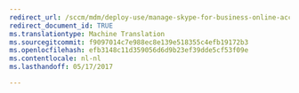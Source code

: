 ```yaml
---
redirect_url: /sccm/mdm/deploy-use/manage-skype-for-business-online-access
redirect_document_id: TRUE
ms.translationtype: Machine Translation
ms.sourcegitcommit: f9097014c7e988ec8e139e518355c4efb19172b3
ms.openlocfilehash: efb3148c11d359056d6d9b23ef39dde5cf53f09e
ms.contentlocale: nl-nl
ms.lasthandoff: 05/17/2017

---
```


